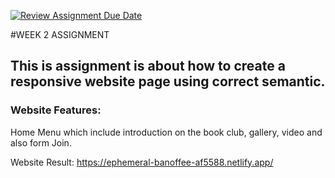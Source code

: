 [![Review Assignment Due Date](https://classroom.github.com/assets/deadline-readme-button-24ddc0f5d75046c5622901739e7c5dd533143b0c8e959d652212380cedb1ea36.svg)](https://classroom.github.com/a/6H2sAzcR)

#WEEK 2 ASSIGNMENT

## This is assignment is about how to create a responsive website page using correct semantic.

### Website Features:
Home Menu which include introduction on the book club, gallery, video and also form Join.

Website Result: https://ephemeral-banoffee-af5588.netlify.app/
